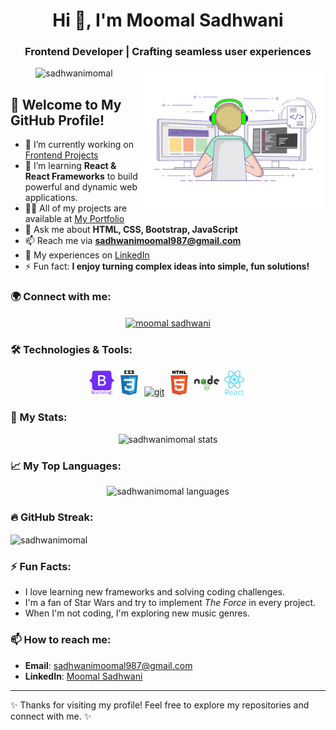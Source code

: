 <h1 align="center">Hi 👋, I'm Moomal Sadhwani</h1>
<h3 align="center">Frontend Developer | Crafting seamless user experiences</h3>

<img align="right" alt="Codin" width="300" src="https://raw.githubusercontent.com/SadhwaniMomal/coding_animated_gif/refs/heads/main/gif.gif">

<p align="center">
  <img src="https://komarev.com/ghpvc/?username=sadhwanimomal&label=Profile%20views&color=0e75b6&style=flat" alt="sadhwanimomal" />
</p>

## 🚀 Welcome to My GitHub Profile!
> 

- 🔭 I’m currently working on [Frontend Projects](https://codepro.com.pk/)
- 🌱 I’m learning **React & React Frameworks** to build powerful and dynamic web applications.
- 👨‍💻 All of my projects are available at [My Portfolio](https://sadhwanimomal.github.io/My-portfolio/)
- 💬 Ask me about **HTML, CSS, Bootstrap, JavaScript**
- 📫 Reach me via **sadhwanimoomal987@gmail.com**
- 📄 My experiences on [LinkedIn](https://www.linkedin.com/in/moomal-sadhwani-495604233)
- ⚡ Fun fact: **I enjoy turning complex ideas into simple, fun solutions!**

### 🌍 Connect with me:
<p align="center">
  <a href="https://www.linkedin.com/in/moomal-sadhwani-495604233/" target="blank"><img align="center" src="https://raw.githubusercontent.com/rahuldkjain/github-profile-readme-generator/master/src/images/icons/Social/linked-in-alt.svg" alt="moomal sadhwani" height="30" width="40" /></a>
  
</p>

### 🛠️ Technologies & Tools:
<p align="center">
  <a href="https://getbootstrap.com" target="_blank"><img src="https://raw.githubusercontent.com/devicons/devicon/master/icons/bootstrap/bootstrap-plain-wordmark.svg" alt="bootstrap" width="40" height="40" /></a>
  <a href="https://www.w3schools.com/css/" target="_blank"><img src="https://raw.githubusercontent.com/devicons/devicon/master/icons/css3/css3-original-wordmark.svg" alt="css3" width="40" height="40" /></a>
  <a href="https://git-scm.com/" target="_blank"><img src="https://www.vectorlogo.zone/logos/git-scm/git-scm-icon.svg" alt="git" width="40" height="40" /></a>
  <a href="https://www.w3.org/html/" target="_blank"><img src="https://raw.githubusercontent.com/devicons/devicon/master/icons/html5/html5-original-wordmark.svg" alt="html5" width="40" height="40" /></a>
  <a href="https://nodejs.org" target="_blank"><img src="https://raw.githubusercontent.com/devicons/devicon/master/icons/nodejs/nodejs-original-wordmark.svg" alt="nodejs" width="40" height="40" /></a>
  <a href="https://reactjs.org/" target="_blank"><img src="https://raw.githubusercontent.com/devicons/devicon/master/icons/react/react-original-wordmark.svg" alt="react" width="40" height="40" /></a>
</p>

### 🧰 My Stats:
<p align="center">
  <img src="https://github-readme-stats.vercel.app/api?username=sadhwanimomal&show_icons=true&count_private=true&hide_title=true&theme=radical" alt="sadhwanimomal stats" />
</p>

### 📈 My Top Languages:
<p align="center">
  <img src="https://github-readme-stats.vercel.app/api/top-langs?username=sadhwanimomal&show_icons=true&locale=en&layout=compact" alt="sadhwanimomal languages" />
</p>

### 🔥 GitHub Streak:
<p><img align="center" src="https://github-readme-streak-stats.herokuapp.com/?user=sadhwanimomal&" alt="sadhwanimomal" /></p>


### ⚡ Fun Facts:
- I love learning new frameworks and solving coding challenges.
- I'm a fan of Star Wars and try to implement *The Force* in every project.
- When I'm not coding, I'm exploring new music genres.

### 📫 How to reach me:
- **Email**: [sadhwanimoomal987@gmail.com](mailto:sadhwanimoomal987@gmail.com)
- **LinkedIn**: [Moomal Sadhwani](https://www.linkedin.com/in/moomal-sadhwani-495604233)

---

✨ Thanks for visiting my profile! Feel free to explore my repositories and connect with me. ✨
